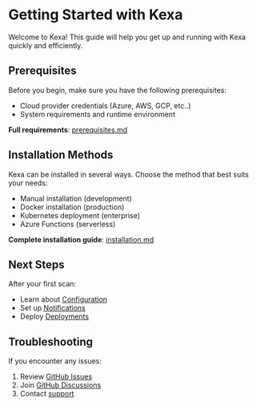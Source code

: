 # Getting Started with Kexa

Welcome to Kexa! This guide will help you get up and running with Kexa quickly and efficiently.

## Prerequisites

Before you begin, make sure you have the following prerequisites:

- Cloud provider credentials (Azure, AWS, GCP, etc..)
- System requirements and runtime environment

**Full requirements**: [prerequisites.md](prerequisites.md)

## Installation Methods

Kexa can be installed in several ways. Choose the method that best suits your needs:

- Manual installation (development)
- Docker installation (production)
- Kubernetes deployment (enterprise)
- Azure Functions (serverless)

**Complete installation guide**: [installation.md](installation.md)

## Next Steps

After your first scan:

- Learn about [Configuration](../configuration/README.md)
- Set up [Notifications](../notifications/README.md)
- Deploy [Deployments](../deployment/README.md)

## Troubleshooting

If you encounter any issues:

1. Review [GitHub Issues](https://github.com/kexa-io/Kexa/issues)
2. Join [GitHub Discussions](https://github.com/kexa-io/Kexa/discussions)
3. Contact [support](mailto:contact@4urcloud.com)